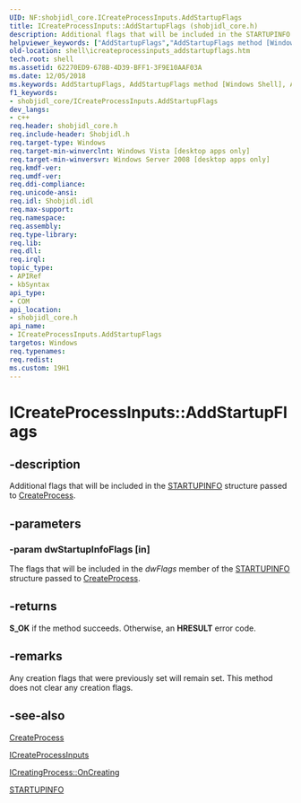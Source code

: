 ```yaml
---
UID: NF:shobjidl_core.ICreateProcessInputs.AddStartupFlags
title: ICreateProcessInputs::AddStartupFlags (shobjidl_core.h)
description: Additional flags that will be included in the STARTUPINFO structure passed to CreateProcess.
helpviewer_keywords: ["AddStartupFlags","AddStartupFlags method [Windows Shell]","AddStartupFlags method [Windows Shell]","ICreateProcessInputs interface","ICreateProcessInputs interface [Windows Shell]","AddStartupFlags method","ICreateProcessInputs.AddStartupFlags","ICreateProcessInputs::AddStartupFlags","shell.icreateprocessinputs_addstartupflags","shobjidl_core/ICreateProcessInputs::AddStartupFlags"]
old-location: shell\icreateprocessinputs_addstartupflags.htm
tech.root: shell
ms.assetid: 62270ED9-678B-4D39-BFF1-3F9E10AAF03A
ms.date: 12/05/2018
ms.keywords: AddStartupFlags, AddStartupFlags method [Windows Shell], AddStartupFlags method [Windows Shell],ICreateProcessInputs interface, ICreateProcessInputs interface [Windows Shell],AddStartupFlags method, ICreateProcessInputs.AddStartupFlags, ICreateProcessInputs::AddStartupFlags, shell.icreateprocessinputs_addstartupflags, shobjidl_core/ICreateProcessInputs::AddStartupFlags
f1_keywords:
- shobjidl_core/ICreateProcessInputs.AddStartupFlags
dev_langs:
- c++
req.header: shobjidl_core.h
req.include-header: Shobjidl.h
req.target-type: Windows
req.target-min-winverclnt: Windows Vista [desktop apps only]
req.target-min-winversvr: Windows Server 2008 [desktop apps only]
req.kmdf-ver: 
req.umdf-ver: 
req.ddi-compliance: 
req.unicode-ansi: 
req.idl: Shobjidl.idl
req.max-support: 
req.namespace: 
req.assembly: 
req.type-library: 
req.lib: 
req.dll: 
req.irql: 
topic_type:
- APIRef
- kbSyntax
api_type:
- COM
api_location:
- shobjidl_core.h
api_name:
- ICreateProcessInputs.AddStartupFlags
targetos: Windows
req.typenames: 
req.redist: 
ms.custom: 19H1
---
```


# ICreateProcessInputs::AddStartupFlags


## -description


 Additional flags that will be included in the <a href="https://docs.microsoft.com/windows/desktop/api/processthreadsapi/ns-processthreadsapi-startupinfoa">STARTUPINFO</a> structure passed to <a href="https://docs.microsoft.com/windows/desktop/api/processthreadsapi/nf-processthreadsapi-createprocessa">CreateProcess</a>.


## -parameters




### -param dwStartupInfoFlags [in]

 The flags that will be included in the <i>dwFlags</i> member of the <a href="https://docs.microsoft.com/windows/desktop/api/processthreadsapi/ns-processthreadsapi-startupinfoa">STARTUPINFO</a> structure passed to <a href="https://docs.microsoft.com/windows/desktop/api/processthreadsapi/nf-processthreadsapi-createprocessa">CreateProcess</a>. 


## -returns



<b> S_OK</b> if the method succeeds. Otherwise, an <b>HRESULT</b> error code.




## -remarks



Any creation flags that were previously set will remain set. This method does not clear any creation flags.




## -see-also




<a href="https://docs.microsoft.com/windows/desktop/api/processthreadsapi/nf-processthreadsapi-createprocessa">CreateProcess</a>



<a href="https://docs.microsoft.com/windows/desktop/api/shobjidl_core/nn-shobjidl_core-icreateprocessinputs">ICreateProcessInputs</a>



<a href="https://docs.microsoft.com/windows/desktop/api/shobjidl_core/nf-shobjidl_core-icreatingprocess-oncreating">ICreatingProcess::OnCreating</a>



<a href="https://docs.microsoft.com/windows/desktop/api/processthreadsapi/ns-processthreadsapi-startupinfoa">STARTUPINFO</a>
 

 

